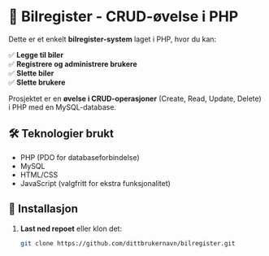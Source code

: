 # 🚗 Bilregister - CRUD-øvelse i PHP

Dette er et enkelt **bilregister-system** laget i PHP, hvor du kan:

✅ **Legge til biler**  
✅ **Registrere og administrere brukere**  
✅ **Slette biler**  
✅ **Slette brukere**  

Prosjektet er en **øvelse i CRUD-operasjoner** (Create, Read, Update, Delete) i PHP med en MySQL-database. 

## 🛠️ Teknologier brukt
- PHP (PDO for databaseforbindelse)  
- MySQL  
- HTML/CSS  
- JavaScript (valgfritt for ekstra funksjonalitet)  

## 📂 Installasjon
1. **Last ned repoet** eller klon det:
   ```sh
   git clone https://github.com/dittbrukernavn/bilregister.git
